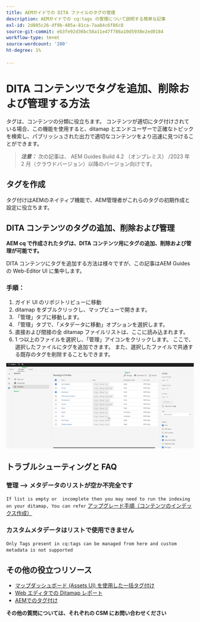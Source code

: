 ```yaml
---
title: AEMガイドでの DITA ファイルのタグの管理
description: AEMガイドでの cq:tags の管理について説明する簡単な記事
exl-id: 2d805c26-df9b-405a-81ca-7aa84c6f86c8
source-git-commit: eb3fe92d36bc58a11e47f786a10d5938e2ed0184
workflow-type: tm+mt
source-wordcount: '280'
ht-degree: 1%

---
```


# DITA コンテンツでタグを追加、削除および管理する方法

タグは、コンテンツの分類に役立ちます。 コンテンツが適切にタグ付けされている場合、この機能を使用すると、ditamap とエンドユーザーで正確なトピックを検索し、パブリッシュされた出力で適切なコンテンツをより迅速に見つけることができます。

> **_注意：_**  次の記事は、 AEM Guides Build 4.2 （オンプレミス） /2023 年 2 月（クラウドバージョン）以降のバージョン向けです。


## タグを作成

タグ付けはAEMのネイティブ機能で、AEM管理者がこれらのタグの初期作成と設定に役立ちます。


## DITA コンテンツのタグの追加、削除および管理

**AEM cq で作成されたタグは、DITA コンテンツ用にタグの追加、削除および管理が可能です。**

DITA コンテンツにタグを追加する方法は様々ですが、この記事はAEM Guides の Web-Editor UI に集中します。

### 手順：

1. ガイド UI のリポジトリビューに移動
2. ditamap をダブルクリックし、マップビューで開きます。
3. 「管理」タブに移動します。
4. 「管理」タブで、「メタデータに移動」オプションを選択します。
5. 直接および間接の全 ditamap ファイルリストは、ここに読み込まれます。
6. 1 つ以上のファイルを選択し、「管理」アイコンをクリックします。 ここで、選択したファイルにタグを追加できます。
また、選択したファイルで共通する既存のタグを削除することもできます。

<img title="AEMガイドでのタグの管理 " alt="DITA でのタグの管理 " src="ManageTags.jpg">

## トラブルシューティングと FAQ

### 管理 —> メタデータのリストが空か不完全です

`If list is empty or  incomplete then you may need to run the indexing on your ditamap, You can refer` [アップグレード手順（コンテンツのインデックス作成）](https://experienceleague.adobe.com/docs/experience-manager-guides-learn/tutorials/install-guide/on-prem-ig/download-install-upgrade-aemg/upgrade-xml-documentation.html?lang=en#steps-to-index-the-existing-content-to-use-the-new-find-and-replace%3A)

### カスタムメタデータはリストで使用できません

`Only Tags present in cq:tags can be managed from here and custom metadata is not supported`




## その他の役立つリソース

- [マップダッシュボード (Assets UI) を使用した一括タグ付け](https://experienceleague.adobe.com/docs/experience-manager-guides-learn/tutorials/user-guide/manaege-metadata/map-editor-bulk-tagging.html?lang=en)
- [Web エディタでの Ditamap レポート](https://experienceleague.adobe.com/docs/experience-manager-guides-learn/tutorials/user-guide/reports-aem-guide/reports-web-editor.html?lang=en)
- [AEMでのタグ付け](https://experienceleague.adobe.com/docs/experience-manager-learn/assets/configuring/tagging.html?lang=en)


**その他の質問については、それぞれの CSM にお問い合わせください**
